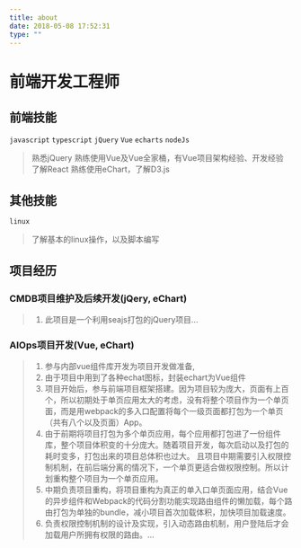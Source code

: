 ```yaml
---
title: about
date: 2018-05-08 17:52:31
type: ""
---
```


# 前端开发工程师

## 前端技能

 `javascript` `typescript` `jQuery` `Vue` `echarts` `nodeJs`

> 熟悉jQuery
> 熟练使用Vue及Vue全家桶，有Vue项目架构经验、开发经验
> 了解React
> 熟练使用eChart，了解D3.js

## 其他技能

`linux`

> 了解基本的linux操作，以及脚本编写

## 项目经历

### CMDB项目维护及后续开发(jQery, eChart)
> 1. 此项目是一个利用seajs打包的jQuery项目...

### AIOps项目开发(Vue, eChart)
> 1. 参与内部vue组件库开发为项目开发做准备,
> 2. 由于项目中用到了各种echat图标，封装echart为Vue组件
> 2. 项目开始后，参与前端项目框架搭建。因为项目较为庞大，页面有上百个，所以初期处于单页应用太大的考虑，没有将整个项目作为一个单页面，而是用webpack的多入口配置将每个一级页面都打包为一个单页（共有八个以及页面）App。
> 3. 由于前期将项目打包为多个单页应用，每个应用都打包进了一份组件库，整个项目体积变的十分庞大。随着项目开发，每次启动以及打包的耗时变多，打包出来的项目总体积也过大。
> 且项目中期需要引入权限控制机制，在前后端分离的情况下，一个单页更适合做权限控制。所以计划重构整个项目为一个单页应用。
> 4. 中期负责项目重构，将项目重构为真正的单入口单页面应用，结合Vue的异步组件和Webpack的代码分割功能实现路由组件的懒加载，每个路由打包为单独的bundle，减小项目首次加载体积，加快项目加载速度。
> 5. 负责权限控制机制的设计及实现，引入动态路由机制，用户登陆后才会加载用户所拥有权限的路由。...